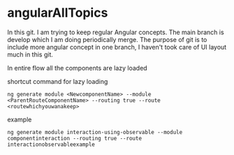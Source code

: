 # angularAllTopics

In this git.
I am trying to keep regular Angular concepts.
The main branch is develop which I am doing periodically merge.
The purpose of git is to include more angular concept in one branch, I haven't took care of UI layout much in this git. 

In entire flow all the components are lazy loaded

shortcut command for lazy loading

`ng generate module <NewcomponentName> --module <ParentRouteComponentName> --routing true --route <routewhichyouwanakeep> `
  
  example
  
  `ng generate module interaction-using-observable --module componentinteraction --routing true --route interactionobservableexample `
